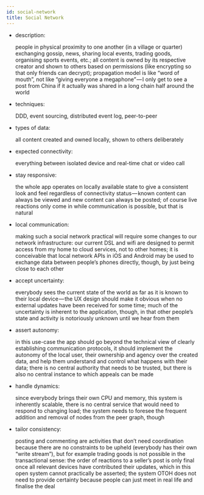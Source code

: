 ```yaml
---
id: social-network
title: Social Network
---
```


- description:

  people in physical proximity to one another (in a village or quarter) exchanging gossip, news, sharing local events, trading goods, organising sports events, etc.; all content is owned by its respective creator and shown to others based on permissions (like encrypting so that only friends can decrypt); propagation model is like “word of mouth”, not like “giving everyone a megaphone” — I only get to see a post from China if it actually was shared in a long chain half around the world

- techniques:

  DDD, event sourcing, distributed event log, peer-to-peer

- types of data:

  all content created and owned locally, shown to others deliberately

- expected connectivity:

  everything between isolated device and real-time chat or video call

- stay responsive:

  the whole app operates on locally available state to give a consistent look and feel regardless of connectivity status — known content can always be viewed and new content can always be posted; of course live reactions only come in while communication is possible, but that is natural

- local communication:

  making such a social network practical will require some changes to our network infrastructure:
  our current DSL and wifi are designed to permit access from my home to cloud services, not to other homes;
  it is conceivable that local network APIs in iOS and Android may be used to exchange data between people’s phones directly, though, by just being close to each other

- accept uncertainty:

  everybody sees the current state of the world as far as it is known to their local device — the UX design should make it obvious when no external updates have been received for some time; much of the uncertainty is inherent to the application, though, in that other people’s state and activity is notoriously unknown until we hear from them

- assert autonomy:

  in this use-case the app should go beyond the technical view of clearly establishing communication protocols, it should implement the autonomy of the local user, their ownership and agency over the created data, and help them understand and control what happens with their data; there is no central authority that needs to be trusted, but there is also no central instance to which appeals can be made

- handle dynamics:

  since everybody brings their own CPU and memory, this system is inherently scalable, there is no central service that would need to respond to changing load; the system needs to foresee the frequent addition and removal of nodes from the peer graph, though

- tailor consistency:

  posting and commenting are activities that don’t need coordination because there are no constraints to be upheld (everybody has their own “write stream”), but for example trading goods is not possible in the transactional sense: the order of reactions to a seller’s post is only final once all relevant devices have contributed their updates, which in this open system cannot practically be asserted; the system OTOH does not need to provide certainty because people can just meet in real life and finalise the deal
